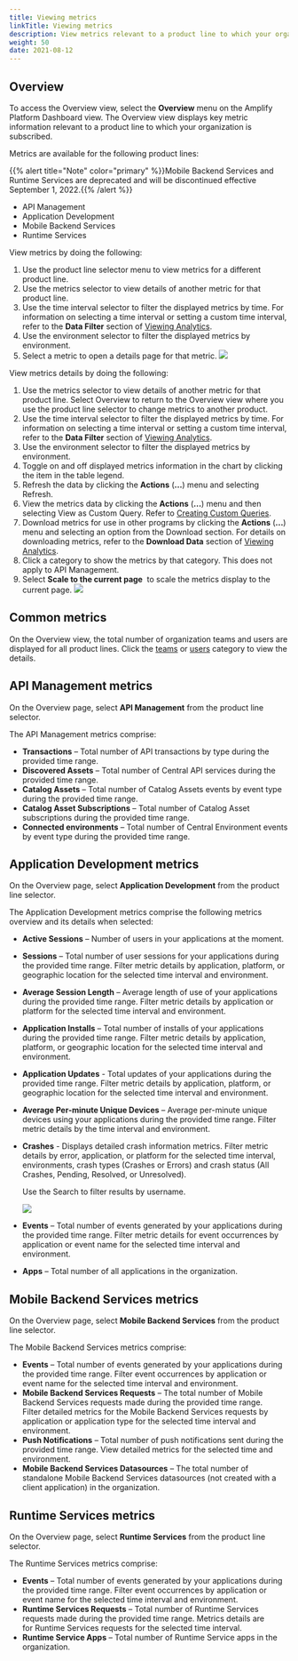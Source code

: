 ```yaml
---
title: Viewing metrics
linkTitle: Viewing metrics
description: View metrics relevant to a product line to which your organization is subscribed.
weight: 50
date: 2021-08-12
---
```


## Overview

To access the Overview view, select the **Overview** menu on the Amplify Platform Dashboard view. The Overview view displays key metric information relevant to a product line to which your organization is subscribed.

Metrics are available for the following product lines:

{{% alert title="Note" color="primary" %}}Mobile Backend Services and Runtime Services are deprecated and will be discontinued effective September 1, 2022.{{% /alert %}}

* API Management
* Application Development
* Mobile Backend Services
* Runtime Services

View metrics by doing the following:

1. Use the product line selector menu to view metrics for a different product line.
2. Use the metrics selector to view details of another metric for that product line.
3. Use the time interval selector to filter the displayed metrics by time. For information on selecting a time interval or setting a custom time interval, refer to the **Data Filter** section of [Viewing Analytics](/docs/dashboard_guide/managing_applications/viewing_analytics/).
4. Use the environment selector to filter the displayed metrics by environment.
5. Select a metric to open a details page for that metric.
    ![](/Images/all_metrics.png)

View metrics details by doing the following:

1. Use the metrics selector to view details of another metric for that product line. Select Overview to return to the Overview view where you use the product line selector to change metrics to another product.
2. Use the time interval selector to filter the displayed metrics by time. For information on selecting a time interval or setting a custom time interval, refer to the **Data Filter** section of [Viewing Analytics](/docs/dashboard_guide/managing_applications/viewing_analytics/).
3. Use the environment selector to filter the displayed metrics by environment.
4. Toggle on and off displayed metrics information in the chart by clicking the item in the table legend.
5. Refresh the data by clicking the **Actions** (**...**) menu and selecting Refresh.
6. View the metrics data by clicking the **Actions** (**...**) menu and then selecting View as Custom Query. Refer to [Creating Custom Queries](/docs/dashboard_guide/managing_applications/creating_custom_queries/).
7. Download metrics for use in other programs by clicking the **Actions** (**...**) menu and selecting an option from the Download section. For details on downloading metrics, refer to the **Download Data** section of [Viewing Analytics](/docs/dashboard_guide/managing_applications/viewing_analytics/).
8. Click a category to show the metrics by that category. This does not apply to API Management.
9. Select **Scale to the current page**  to scale the metrics display to the current page.
    ![](/Images/metrics_details.png)

## Common metrics

On the Overview view, the total number of organization teams and users are displayed for all product lines. Click the [teams](/docs/management_guide/organizations/managing_organizations/#managing-teams) or [users](/docs/management_guide/organizations/managing_organizations/#managing-users) category to view the details.

## API Management metrics

On the Overview page, select **API Management** from the product line selector.

The API Management metrics comprise:

* **Transactions** – Total number of API transactions by type during the provided time range.
* **Discovered Assets** – Total number of Central API services during the provided time range.
* **Catalog Assets** – Total number of Catalog Assets events by event type during the provided time range.
* **Catalog Asset Subscriptions** – Total number of Catalog Asset subscriptions during the provided time range.
* **Connected environments** – Total number of Central Environment events by event type during the provided time range.

## Application Development metrics

On the Overview page, select **Application Development** from the product line selector.

The Application Development metrics comprise the following metrics overview and its details when selected:

* **Active Sessions** – Number of users in your applications at the moment.
* **Sessions** – Total number of user sessions for your applications during the provided time range. Filter metric details by application, platform, or geographic location for the selected time interval and environment.
* **Average Session Length** – Average length of use of your applications during the provided time range. Filter metric details by application or platform for the selected time interval and environment.
* **Application Installs** – Total number of installs of your applications during the provided time range. Filter metric details by application, platform, or geographic location for the selected time interval and environment.
* **Application Updates** - Total updates of your applications during the provided time range. Filter metric details by application, platform, or geographic location for the selected time interval and environment.
* **Average Per-minute Unique Devices** – Average per-minute unique devices using your applications during the provided time range. Filter metric details by the time interval and environment.
* **Crashes** - Displays detailed crash information metrics. Filter metric details by error, application, or platform for the selected time interval, environments, crash types (Crashes or Errors) and crash status (All Crashes, Pending, Resolved, or Unresolved).

    Use the Search to filter results by username.

    ![](/Images/crashes.png)

* **Events** – Total number of events generated by your applications during the provided time range. Filter metric details for event occurrences by application or event name for the selected time interval and environment.
* **Apps** – Total number of all applications in the organization.

## Mobile Backend Services metrics

On the Overview page, select **Mobile Backend Services** from the product line selector.

The Mobile Backend Services metrics comprise:

* **Events** – Total number of events generated by your applications during the provided time range. Filter event occurrences by application or event name for the selected time interval and environment.
* **Mobile Backend Services Requests** – The total number of Mobile Backend Services requests made during the provided time range. Filter detailed metrics for the Mobile Backend Services requests by application or application type for the selected time interval and environment.
* **Push Notifications** – Total number of push notifications sent during the provided time range. View detailed metrics for the selected time and environment.
* **Mobile Backend Services Datasources** – The total number of standalone Mobile Backend Services datasources (not created with a client application) in the organization.

## Runtime Services metrics

On the Overview page, select **Runtime Services** from the product line selector.

The Runtime Services metrics comprise:

* **Events** – Total number of events generated by your applications during the provided time range. Filter event occurrences by application or event name for the selected time interval and environment.
* **Runtime Services Requests** – Total number of Runtime Services requests made during the provided time range. Metrics details are for Runtime Services requests for the selected time interval.
* **Runtime Service Apps** – Total number of Runtime Service apps in the organization.
